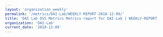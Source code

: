 ```yaml
---
layout: 'organization_weekly'
permalink: '/metrics/DAI-Lab/WEEKLY-REPORT-2018-12-09/'
title: 'DAI Lab OSS Metrics Metrics report for DAI-Lab | WEEKLY-REPORT-2018-12-09'
organization: 'DAI-Lab'
current_date: '2018-12-09'
---
```

